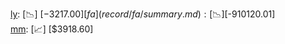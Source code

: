 [ly](record/ly/summary.md): [📉] [$-3217.00]  
[fa](record/fa/summary.md): [📉] [$-910120.01]  
[mm](record/mm/summary.md): [📈] [$3918.60]  
